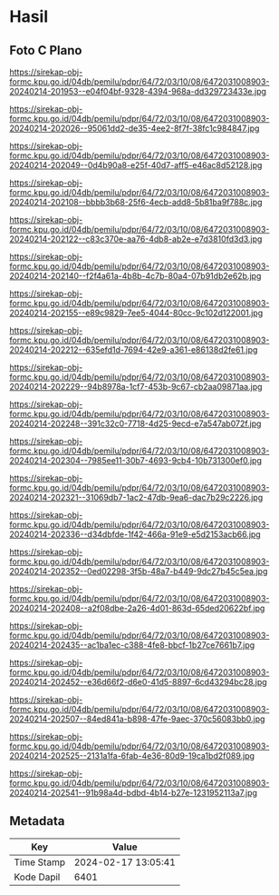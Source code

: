 # Hasil

## Foto C Plano

https://sirekap-obj-formc.kpu.go.id/04db/pemilu/pdpr/64/72/03/10/08/6472031008903-20240214-201953--e04f04bf-9328-4394-968a-dd329723433e.jpg

https://sirekap-obj-formc.kpu.go.id/04db/pemilu/pdpr/64/72/03/10/08/6472031008903-20240214-202026--95061dd2-de35-4ee2-8f7f-38fc1c984847.jpg

https://sirekap-obj-formc.kpu.go.id/04db/pemilu/pdpr/64/72/03/10/08/6472031008903-20240214-202049--0d4b90a8-e25f-40d7-aff5-e46ac8d52128.jpg

https://sirekap-obj-formc.kpu.go.id/04db/pemilu/pdpr/64/72/03/10/08/6472031008903-20240214-202108--bbbb3b68-25f6-4ecb-add8-5b81ba9f788c.jpg

https://sirekap-obj-formc.kpu.go.id/04db/pemilu/pdpr/64/72/03/10/08/6472031008903-20240214-202122--c83c370e-aa76-4db8-ab2e-e7d3810fd3d3.jpg

https://sirekap-obj-formc.kpu.go.id/04db/pemilu/pdpr/64/72/03/10/08/6472031008903-20240214-202140--f2f4a61a-4b8b-4c7b-80a4-07b91db2e62b.jpg

https://sirekap-obj-formc.kpu.go.id/04db/pemilu/pdpr/64/72/03/10/08/6472031008903-20240214-202155--e89c9829-7ee5-4044-80cc-9c102d122001.jpg

https://sirekap-obj-formc.kpu.go.id/04db/pemilu/pdpr/64/72/03/10/08/6472031008903-20240214-202212--635efd1d-7694-42e9-a361-e86138d2fe61.jpg

https://sirekap-obj-formc.kpu.go.id/04db/pemilu/pdpr/64/72/03/10/08/6472031008903-20240214-202229--94b8978a-1cf7-453b-9c67-cb2aa09871aa.jpg

https://sirekap-obj-formc.kpu.go.id/04db/pemilu/pdpr/64/72/03/10/08/6472031008903-20240214-202248--391c32c0-7718-4d25-9ecd-e7a547ab072f.jpg

https://sirekap-obj-formc.kpu.go.id/04db/pemilu/pdpr/64/72/03/10/08/6472031008903-20240214-202304--7985ee11-30b7-4693-9cb4-10b731300ef0.jpg

https://sirekap-obj-formc.kpu.go.id/04db/pemilu/pdpr/64/72/03/10/08/6472031008903-20240214-202321--31069db7-1ac2-47db-9ea6-dac7b29c2226.jpg

https://sirekap-obj-formc.kpu.go.id/04db/pemilu/pdpr/64/72/03/10/08/6472031008903-20240214-202336--d34dbfde-1f42-466a-91e9-e5d2153acb66.jpg

https://sirekap-obj-formc.kpu.go.id/04db/pemilu/pdpr/64/72/03/10/08/6472031008903-20240214-202352--0ed02298-3f5b-48a7-b449-9dc27b45c5ea.jpg

https://sirekap-obj-formc.kpu.go.id/04db/pemilu/pdpr/64/72/03/10/08/6472031008903-20240214-202408--a2f08dbe-2a26-4d01-863d-65ded20622bf.jpg

https://sirekap-obj-formc.kpu.go.id/04db/pemilu/pdpr/64/72/03/10/08/6472031008903-20240214-202435--ac1ba1ec-c388-4fe8-bbcf-1b27ce7661b7.jpg

https://sirekap-obj-formc.kpu.go.id/04db/pemilu/pdpr/64/72/03/10/08/6472031008903-20240214-202452--e36d66f2-d6e0-41d5-8897-6cd43294bc28.jpg

https://sirekap-obj-formc.kpu.go.id/04db/pemilu/pdpr/64/72/03/10/08/6472031008903-20240214-202507--84ed841a-b898-47fe-9aec-370c56083bb0.jpg

https://sirekap-obj-formc.kpu.go.id/04db/pemilu/pdpr/64/72/03/10/08/6472031008903-20240214-202525--2131a1fa-6fab-4e36-80d9-19ca1bd2f089.jpg

https://sirekap-obj-formc.kpu.go.id/04db/pemilu/pdpr/64/72/03/10/08/6472031008903-20240214-202541--91b98a4d-bdbd-4b14-b27e-1231952113a7.jpg


## Metadata

| Key        | Value               |
| ---------- | ------------------- |
| Time Stamp | 2024-02-17 13:05:41 |
| Kode Dapil | 6401                |



